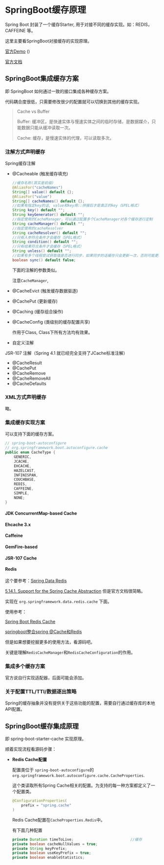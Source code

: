 # SpringBoot缓存原理

Spring Boot 封装了一个缓存Starter, 用于对接不同的缓存实现。如：REDIS，CAFFEINE 等。

这里主要看SpringBoot对接缓存的实现原理。

[官方Demo](https://spring.io/guides/gs/caching/) ()

[官方文档](https://docs.spring.io/spring-framework/docs/current/reference/html/integration.html#cache)

## SpringBoot集成缓存方案

即 SpringBoot 如何通过一致的接口集成各种缓存方案。

代码耦合度很低，只需要修改很少的配置就可以切换到其他的缓存实现。

> Cache vs Buffer
>
> Buffer: 缓冲区，是快速实体与慢速实体之间的临时存储，是数据媒介，只能数据只能从缓冲读取一次。
>
> Cache: 缓存，是慢速实体的代理，可以读取多次。

### 注解方式声明缓存

Spring缓存注解

+ @Cacheable (触发缓存填充)

  ```java
  //缓存名称(其实是前缀)
  @AliasFor("cacheNames")
  String[] value() default {};
  @AliasFor("value")
  String[] cacheNames() default {};
  //如果有指定key的话, value和key用::拼接后才是真正的key（SPEL格式）
  String key() default "";
  String keyGenerator() default "";
  //指定使用的CacheManager，可以通过配置多个CacheManager对各个缓存进行定制
  String cacheManager() default "";
  //指定使用的cacheResolver
  String cacheResolver() default "";
  //只有入参符合条件才会缓存（SPEL格式）
  String condition() default "";
  //只有结果符合条件才会缓存（SPEL格式）
  String unless() default "";
  //如果有多个线程尝试获取值是否进行同步，如果同步的话缓存只会更新一次，否则可能更新多次。
  boolean sync() default false;
  ```

  下面的注解的参数类似。

  注意`CacheManager`, 

+ @CacheEvict (触发缓存数据驱逐)

+ @CachePut (更新缓存)

+ @Caching (缓存组合操作)

+ @CacheConfig (类级别的缓存配置共享)

  作用于Class, Class下所有方法均有效果。

+ 自定义注解

JSR-107 注解（Spring 4.1 就已经完全支持了JCache标准注解）

+ @CacheResult
+ @CachePut
+ @CacheRemove
+ @CacheRemoveAll
+ @CacheDefaults

### XML方式声明缓存

略。

### 集成缓存实现方案

可以支持下面的缓存方案。

```java
// spring-boot-autoconfigure 
// org.springframework.boot.autoconfigure.cache
public enum CacheType {
    GENERIC,
    JCACHE,
    EHCACHE,
    HAZELCAST,
    INFINISPAN,
    COUCHBASE,
    REDIS,
    CAFFEINE,
    SIMPLE,
    NONE;
}
```



#### JDK ConcurrentMap-based Cache

#### Ehcache 3.x

#### Caffeine

#### GemFire-based

#### JSR-107 Cache

#### Redis

这个要参考：[Spring Data Redis](https://docs.spring.io/spring-data/redis/docs/2.2.13.RELEASE/reference/html/#reference)

[5.14.1. Support for the Spring Cache Abstraction](https://docs.spring.io/spring-data/redis/docs/2.2.13.RELEASE/reference/html/#redis:support:cache-abstraction) 但是官方文档很简略。

实现在 `org.springframework.data.redis.cache` 下面。

使用参考：

[Spring Boot Redis Cache](https://www.journaldev.com/18141/spring-boot-redis-cache)

[springboot整合spring @Cache和Redis](https://www.cnblogs.com/wenjunwei/p/10779450.html)

但是如果想要挖掘更多的使用方法，看源码吧。

关键是理解`RedisCacheManager`和`RedisCacheConfiguration`的作用。

### 集成多个缓存方案

官方说自行实现适配器，后面可能会添加。

### 关于配置TTL/TTI/数据逐出策略

Spring的缓存抽象并没有提供关于这些功能的配置，需要自行通过缓存库的本地API配置。



## SpringBoot缓存集成原理

即 spring-boot-starter-cache 实现原理。

顺着实现流程看源码步骤：

+ **Redis Cache配置**

  配置类位于 `spring-boot-autoconfigure`的`org.springframework.boot.autoconfigure.cache.CacheProperties`.

  这个类读取所有Spring Cache相关的配置。为支持的每一种方案都定义了一个配置类。

  ```java
  @ConfigurationProperties(
      prefix = "spring.cache"
  )
  ```

  Redis Cache配置在`CacheProperties.Redis`中。

  有下面几种配置

  ```java
  private Duration timeToLive;							//缓存
  private boolean cacheNullValues = true;
  private String keyPrefix;
  private boolean useKeyPrefix = true;
  private boolean enableStatistics;
  ```

  

